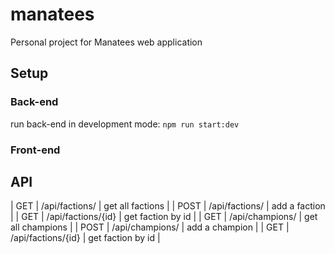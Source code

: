 # manatees
Personal project for Manatees web application

## Setup

### Back-end

run back-end in development mode:
```npm run start:dev```

### Front-end

## API

| GET | /api/factions/ | get all factions |
| POST | /api/factions/ | add a faction |
| GET | /api/factions/{id} | get faction by id |
| GET | /api/champions/ | get all champions | 
| POST | /api/champions/ | add a champion |
| GET | /api/factions/{id} | get faction by id | 
